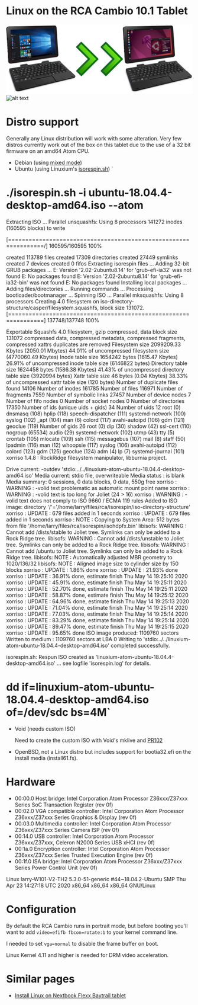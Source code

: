 # Linux on the RCA Cambio 10.1 Tablet

![alt text](https://github.com/devinsmith/rca-cambio-linux/raw/master/images/rca_cambio.jpg "Picture of RCA Cambio tablet")
![alt text](https://github.com/lcashdol/rca-cambio-linux/blob/master/images/IMG_3982.HEIC?raw=true "Picture of RCA Cambio tablet")

# Distro support

Generally any Linux distribution will work with some alteration. Very few
distros currently work out of the box on this tablet due to the use of a 32
bit firmware on an amd64 Atom CPU.

- Debian (using [mixed mode](https://cdimage.debian.org/mirror/cdimage/release/9.0.0/multi-arch/iso-cd/ "Mixed mode ISO"))
- Ubuntu (using Linuxium's [isorespin.sh](http://linuxiumcomau.blogspot.com.au/2017/06/customizing-ubuntu-isos-documentation.html))
`
# ./isorespin.sh -i ubuntu-18.04.4-desktop-amd64.iso --atom
Extracting ISO ...
Parallel unsquashfs: Using 8 processors
141272 inodes (160595 blocks) to write

[================================================================/] 160595/160595 100%

created 113789 files
created 17309 directories
created 27449 symlinks
created 7 devices
created 0 fifos
Extracting isorespin files ...
Adding 32-bit GRUB packages ...
E: Version '2.02-2ubuntu8.14' for 'grub-efi-ia32' was not found
E: No packages found
E: Version '2.02-2ubuntu8.14' for 'grub-efi-ia32-bin' was not found
E: No packages found
Installing local packages ...
Adding files/directories ...
Running commands ...
Processing bootloader/bootmanager ...
Spinning ISO ...
Parallel mksquashfs: Using 8 processors
Creating 4.0 filesystem on iso-directory-structure/casper/filesystem.squashfs, block size 131072.
[================================================================\] 137748/137748 100%

Exportable Squashfs 4.0 filesystem, gzip compressed, data block size 131072
	compressed data, compressed metadata, compressed fragments, compressed xattrs
	duplicates are removed
Filesystem size 2099209.33 Kbytes (2050.01 Mbytes)
	44.01% of uncompressed filesystem size (4770060.49 Kbytes)
Inode table size 1654242 bytes (1615.47 Kbytes)
	26.91% of uncompressed inode table size (6146822 bytes)
Directory table size 1624458 bytes (1586.38 Kbytes)
	41.43% of uncompressed directory table size (3920994 bytes)
Xattr table size 46 bytes (0.04 Kbytes)
	38.33% of uncompressed xattr table size (120 bytes)
Number of duplicate files found 14106
Number of inodes 161785
Number of files 116971
Number of fragments 7559
Number of symbolic links  27457
Number of device nodes 7
Number of fifo nodes 0
Number of socket nodes 0
Number of directories 17350
Number of ids (unique uids + gids) 34
Number of uids 12
	root (0)
	dnsmasq (108)
	hplip (118)
	speech-dispatcher (111)
	systemd-network (100)
	syslog (102)
	_apt (104)
	man (6)
	colord (117)
	avahi-autoipd (106)
	gdm (121)
	geoclue (119)
Number of gids 26
	root (0)
	dip (30)
	shadow (42)
	ssl-cert (110)
	nogroup (65534)
	audio (29)
	systemd-network (102)
	utmp (43)
	tty (5)
	crontab (105)
	mlocate (109)
	ssh (115)
	messagebus (107)
	mail (8)
	staff (50)
	lpadmin (116)
	man (12)
	whoopsie (117)
	syslog (106)
	avahi-autoipd (112)
	colord (123)
	gdm (125)
	geoclue (124)
	adm (4)
	lp (7)
	systemd-journal (101)
xorriso 1.4.8 : RockRidge filesystem manipulator, libburnia project.

Drive current: -outdev 'stdio:../../linuxium-atom-ubuntu-18.04.4-desktop-amd64.iso'
Media current: stdio file, overwriteable
Media status : is blank
Media summary: 0 sessions, 0 data blocks, 0 data,  550g free
xorriso : WARNING : -volid text problematic as automatic mount point name
xorriso : WARNING : -volid text is too long for Joliet (24 > 16)
xorriso : WARNING : -volid text does not comply to ISO 9660 / ECMA 119 rules
Added to ISO image: directory '/'='/home/larry/files/rca/isorespin/iso-directory-structure'
xorriso : UPDATE : 679 files added in 1 seconds
xorriso : UPDATE : 679 files added in 1 seconds
xorriso : NOTE : Copying to System Area: 512 bytes from file '/home/larry/files/rca/isorespin/isohdpfx.bin'
libisofs: WARNING : Cannot add /dists/stable to Joliet tree. Symlinks can only be added to a Rock Ridge tree.
libisofs: WARNING : Cannot add /dists/unstable to Joliet tree. Symlinks can only be added to a Rock Ridge tree.
libisofs: WARNING : Cannot add /ubuntu to Joliet tree. Symlinks can only be added to a Rock Ridge tree.
libisofs: NOTE : Automatically adjusted MBR geometry to 1020/136/32
libisofs: NOTE : Aligned image size to cylinder size by 150 blocks
xorriso : UPDATE :  1.86% done
xorriso : UPDATE :  21.93% done
xorriso : UPDATE :  36.91% done, estimate finish Thu May 14 19:25:10 2020
xorriso : UPDATE :  45.91% done, estimate finish Thu May 14 19:25:11 2020
xorriso : UPDATE :  52.70% done, estimate finish Thu May 14 19:25:11 2020
xorriso : UPDATE :  58.87% done, estimate finish Thu May 14 19:25:12 2020
xorriso : UPDATE :  64.96% done, estimate finish Thu May 14 19:25:13 2020
xorriso : UPDATE :  71.04% done, estimate finish Thu May 14 19:25:14 2020
xorriso : UPDATE :  77.03% done, estimate finish Thu May 14 19:25:14 2020
xorriso : UPDATE :  83.29% done, estimate finish Thu May 14 19:25:14 2020
xorriso : UPDATE :  89.47% done, estimate finish Thu May 14 19:25:15 2020
xorriso : UPDATE :  95.65% done
ISO image produced: 1109760 sectors
Written to medium : 1109760 sectors at LBA 0
Writing to 'stdio:../../linuxium-atom-ubuntu-18.04.4-desktop-amd64.iso' completed successfully.

isorespin.sh: Respun ISO created as 'linuxium-atom-ubuntu-18.04.4-desktop-amd64.iso' ... see logfile 'isorespin.log' for details.


# dd if=linuxium-atom-ubuntu-18.04.4-desktop-amd64.iso of=/dev/sdc bs=4M`


- Void (needs custom ISO)

  Need to create the custom ISO with Void's mklive and
  [PR102](https://github.com/voidlinux/void-mklive/pull/102)

- OpenBSD, not a Linux distro but includes support for bootia32.efi on the
  install media (install61.fs).

# Hardware

- 00:00.0 Host bridge: Intel Corporation Atom Processor Z36xxx/Z37xxx Series SoC Transaction Register (rev 0f)
- 00:02.0 VGA compatible controller: Intel Corporation Atom Processor Z36xxx/Z37xxx Series Graphics & Display (rev 0f)
- 00:03.0 Multimedia controller: Intel Corporation Atom Processor Z36xxx/Z37xxx Series Camera ISP (rev 0f)
- 00:14.0 USB controller: Intel Corporation Atom Processor Z36xxx/Z37xxx, Celeron N2000 Series USB xHCI (rev 0f)
- 00:1a.0 Encryption controller: Intel Corporation Atom Processor Z36xxx/Z37xxx Series Trusted Execution Engine (rev 0f)
- 00:1f.0 ISA bridge: Intel Corporation Atom Processor Z36xxx/Z37xxx Series Power Control Unit (rev 0f)

Linux larry-W101-V2-TH2 5.3.0-51-generic #44~18.04.2-Ubuntu SMP Thu Apr 23 14:27:18 UTC 2020 x86_64 x86_64 x86_64 GNU/Linux

# Configuration

By default the RCA Cambio runs in portrait mode, but before booting you'll want
to add `video=efifb fbcon=rotate:1` to your kernel command line.

I needed to set `vga=normal` to disable the frame buffer on boot.

Linux Kernel 4.11 and higher is needed for DRM video acceleration.

# Similar pages

- [Install Linux on Nextbook Flexx Baytrail tablet](https://github.com/burzumishi/linux-baytrail-flexx10)

